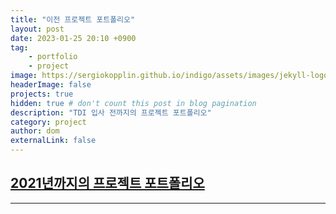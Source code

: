 ```yaml
---
title: "이전 프로젝트 포트폴리오"
layout: post
date: 2023-01-25 20:10 +0900
tag: 
    - portfolio
    - project
image: https://sergiokopplin.github.io/indigo/assets/images/jekyll-logo-light-solid.png
headerImage: false
projects: true
hidden: true # don't count this post in blog pagination
description: "TDI 입사 전까지의 프로젝트 포트폴리오"
category: project
author: dom
externalLink: false
---
```


## [2021년까지의 프로젝트 포트폴리오](https://docs.google.com/presentation/d/1l0sotpHzyao1DMdk_ifpcKIzPPZfPlGw/edit?usp=sharing&ouid=102833125373171332083&rtpof=true&sd=true)

---
